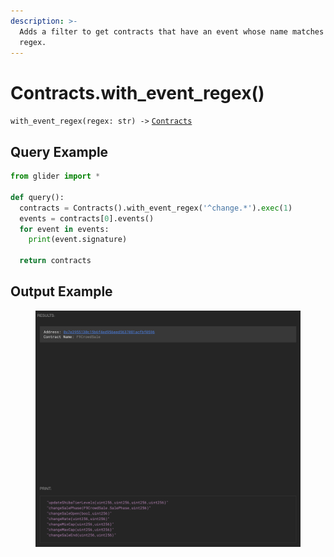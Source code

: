 ```yaml
---
description: >-
  Adds a filter to get contracts that have an event whose name matches the given
  regex.
---
```


# Contracts.with\_event\_regex()

`with_event_regex(regex: str) ->` [`Contracts`](./)

## Query Example

```python
from glider import *

def query():
  contracts = Contracts().with_event_regex('^change.*').exec(1)
  events = contracts[0].events()
  for event in events:
    print(event.signature)

  return contracts
```

## Output Example

<figure><img src="../../.gitbook/assets/image.png" alt=""><figcaption></figcaption></figure>
